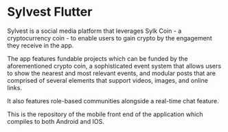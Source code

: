 # Sylvest Flutter

Sylvest is a social media platform that leverages Sylk Coin - a cryptocurrency coin - to enable users to gain crypto by the engagement they receive in the app.

The app features fundable projects which can be funded by the aforementioned crypto coin, a sophisticated event system that allows users to show the nearest and most relevant events, and modular posts that are comprised of several elements that support videos, images, and online links.

It also features role-based communities alongside a real-time chat feature.

This is the repository of the mobile front end of the application which compiles to both Android and IOS.

